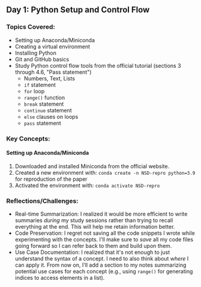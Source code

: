 ## Day 1: Python Setup and Control Flow

### Topics Covered:

- Setting up Anaconda/Miniconda
- Creating a virtual environment
- Installing Python
- Git and GitHub basics
- Study Python control flow tools from the official tutorial (sections 3 through 4.6, "Pass statement")
	- Numbers, Text, Lists
	- `if` statement
	- `for` loop
	- `range()` function
	- `break` statement
	- `continue` statement
	- `else` clauses on loops
	- `pass` statement

### Key Concepts:

#### Setting up Anaconda/Miniconda

1. Downloaded and installed Miniconda from the official website.
2. Created a new environment with: `conda create -n NSD-repro python=3.9` for reproduction of the paper
3. Activated the environment with: `conda activate NSD-repro`

### Reflections/Challenges:

- Real-time Summarization: I realized it would be more efficient to write summaries *during* my study sessions rather than trying to recall everything at the end. This will help me retain information better.
- Code Preservation: I regret not saving all the code snippets I wrote while experimenting with the concepts. I'll make sure to *save* all my code files going forward so I can refer back to them and build upon them.
- Use Case Documentation: I realized that it's not enough to just understand the syntax of a concept. I need to also think about *where* I can apply it. From now on, I'll add a section to my notes summarizing potential use cases for each concept (e.g., using `range()` for generating indices to access elements in a list).
